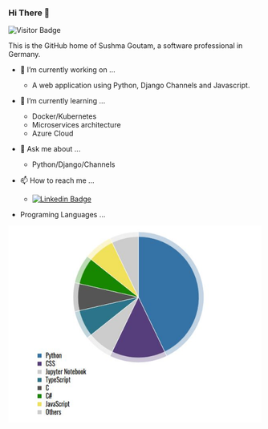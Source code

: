 ### Hi There 👋

![Visitor Badge](https://visitor-badge.laobi.icu/badge?page_id=write2sushma.write2sushma)

This is the GitHub home of Sushma Goutam, a software professional in Germany.

- 🔭 I’m currently working on ...

     - A web application using Python, Django Channels and Javascript. 

- 🌱 I’m currently learning ...
      
     - Docker/Kubernetes
     - Microservices architecture
     - Azure Cloud

- 💬 Ask me about ...

     - Python/Django/Channels

- 📫 How to reach me ...

     - [![Linkedin Badge](https://img.shields.io/badge/-sushmagoutam-blue?style=flat-square&logo=Linkedin&logoColor=white&link=https://www.linkedin.com/in/sushmagoutam/)](https://www.linkedin.com/in/sushmagoutam/)
     
- Programing Languages ...
     
![Programing Languages](https://github.com/write2sushma/write2sushma/blob/master/PL.JPG)
